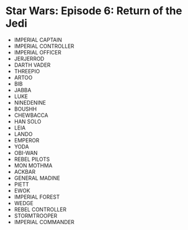 # Star Wars: Episode 6: Return of the Jedi

* IMPERIAL CAPTAIN
* IMPERIAL CONTROLLER
* IMPERIAL OFFICER
* JERJERROD
* DARTH VADER
* THREEPIO
* ARTOO
* BIB
* JABBA
* LUKE
* NINEDENINE
* BOUSHH
* CHEWBACCA
* HAN SOLO
* LEIA
* LANDO
* EMPEROR
* YODA
* OBI-WAN
* REBEL PILOTS
* MON MOTHMA
* ACKBAR
* GENERAL MADINE
* PIETT
* EWOK
* IMPERIAL FOREST
* WEDGE
* REBEL CONTROLLER
* STORMTROOPER
* IMPERIAL COMMANDER
